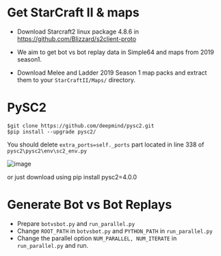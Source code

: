 # Get StarCraft II & maps
- Download Starcraft2 linux package 4.8.6 in https://github.com/Blizzard/s2client-proto

- We aim to get bot vs bot replay data in Simple64 and maps from 2019 season1.
- Download Melee and Ladder 2019 Season 1 map packs and extract them to your `StarCraftII/Maps/` directory.

# PySC2
```
$git clone https://github.com/deepmind/pysc2.git
$pip install --upgrade pysc2/
```
You should delete `extra_ports=self._ports` part located in line 338 of `pysc2\pysc2\env\sc2_env.py`

![image](https://github.com/kapo-war/botreplaygenerator/assets/67684178/8a3ba5f8-c92b-465d-87e3-05aec87c19fe)

or just download using pip install pysc2=4.0.0

# Generate Bot vs Bot Replays
- Prepare `botvsbot.py` and `run_parallel.py`
- Change `ROOT_PATH` in `botvsbot.py` and `PYTHON_PATH` in `run_parallel.py`
- Change the parallel option `NUM_PARALLEL, NUM_ITERATE` in `run_parallel.py` and run.

